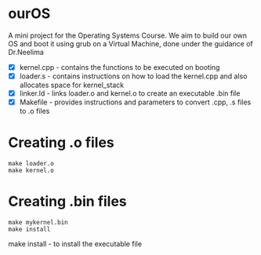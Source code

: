 # ourOS

A mini project for the Operating Systems Course.
We aim to build our own OS and boot it using grub on a Virtual Machine, done under the guidance of Dr.Neelima

- [x] kernel.cpp - contains the functions to be executed on booting
- [x] loader.s - contains instructions on how to load the kernel.cpp and also allocates space for kernel_stack
- [x] linker.ld - links loader.o and kernel.o to create an executable .bin file
- [x] Makefile - provides instructions and parameters to convert .cpp, .s files to .o files

# Creating .o files
``` 
make loader.o
make kernel.o
```
# Creating .bin files
```
make mykernel.bin
make install
```
make install - to install the executable file